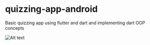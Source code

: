 # quizzing-app-android
Basic quizzing app using flutter and dart and implementing dart OOP concepts

![Alt text](/ss/Screenshot_1587736050.png?raw=true "Optional Title")
